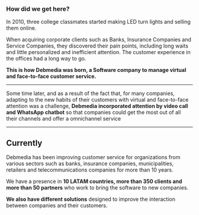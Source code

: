 ### **How did** we get here?

In 2010, three college classmates started making LED turn lights and selling them online.

When acquiring corporate clients such as Banks, Insurance Companies and Service Companies, they discovered their pain points, including long waits and little personalized and inefficient attention. The customer experience in the offices had a long way to go.

**This is how Debmedia was born, a Software company to manage virtual and face-to-face customer service.**

---
Some time later, and as a result of the fact that, for many companies, adapting to the new habits of their customers with virtual and face-to-face attention was a challenge, **Debmedia incorporated attention by video call and WhatsApp chatbot** so that companies could get the most out of all their channels and offer a omnichannel service

---
## **Currently**

Debmedia has been improving customer service for organizations from various sectors such as banks, insurance companies, municipalities, retailers and telecommunications companies for more than 10 years.

We have a presence in **10 LATAM countries, more than 350 clients and more than 50 partners** who work to bring the software to new companies.

**We also have different solutions** designed to improve the interaction between companies and their customers.
